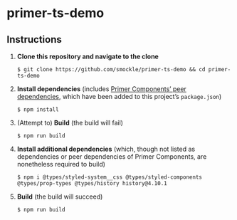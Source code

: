 # primer-ts-demo

## Instructions

1. **Clone this repository and navigate to the clone**

   ```shell
   $ git clone https://github.com/smockle/primer-ts-demo && cd primer-ts-demo
   ```

2. **Install dependencies** (includes [Primer Components’ peer dependencies](https://github.com/primer/components/blob/main/package.json#L102-L105), which have been added to this project’s `package.json`)

   ```shell
   $ npm install
   ```

3. (Attempt to) **Build** (the build will fail)

   ```shell
   $ npm run build
   ```

4. **Install additional dependencies** (which, though not listed as dependencies or peer dependencies of Primer Components, are nonetheless required to build)

   ```shell
   $ npm i @types/styled-system__css @types/styled-components @types/prop-types @types/history history@4.10.1
   ```

5. **Build** (the build will succeed)

   ```shell
   $ npm run build
   ```
